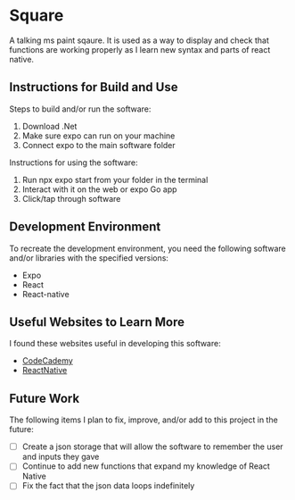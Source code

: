 # Square

A talking ms paint sqaure. It is used as a way to display and check that functions are working properly as I learn new syntax and parts of react native. 


## Instructions for Build and Use

Steps to build and/or run the software:

1. Download .Net
2. Make sure expo can run on your machine
3. Connect expo to the main software folder

Instructions for using the software:

1. Run npx expo start from your folder in the terminal
2. Interact with it on the web or expo Go app
3. Click/tap through software

## Development Environment 

To recreate the development environment, you need the following software and/or libraries with the specified versions:

* Expo
* React
* React-native

## Useful Websites to Learn More

I found these websites useful in developing this software:

* [CodeCademy](https://www.codecademy.com/enrolled/courses/learn-react-native)
* [ReactNative](https://reactnative.dev/docs/tutorial)

## Future Work

The following items I plan to fix, improve, and/or add to this project in the future:

* [ ] Create a json storage that will allow the software to remember the user and inputs they gave
* [ ] Continue to add new functions that expand my knowledge of React Native
* [ ] Fix the fact that the json data loops indefinitely 
